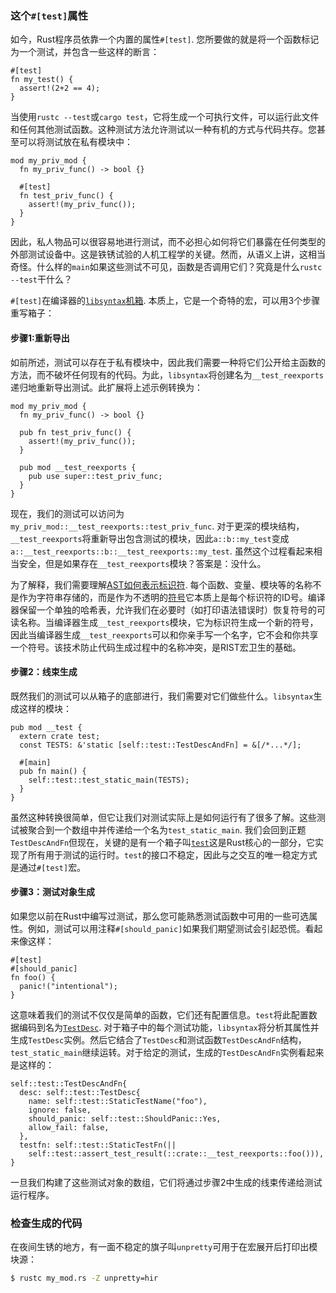 ### 这个`#[test]`属性

如今，Rust程序员依靠一个内置的属性`#[test]`. 您所要做的就是将一个函数标记为一个测试，并包含一些这样的断言：

```rust,ignore
#[test]
fn my_test() {
  assert!(2+2 == 4);
}
```

当使用`rustc --test`或`cargo test`，它将生成一个可执行文件，可以运行此文件和任何其他测试函数。这种测试方法允许测试以一种有机的方式与代码共存。您甚至可以将测试放在私有模块中：

```rust,ignore
mod my_priv_mod {
  fn my_priv_func() -> bool {}

  #[test]
  fn test_priv_func() {
    assert!(my_priv_func());
  }
}
```

因此，私人物品可以很容易地进行测试，而不必担心如何将它们暴露在任何类型的外部测试设备中。这是铁锈试验的人机工程学的关键。然而，从语义上讲，这相当奇怪。什么样的`main`如果这些测试不可见，函数是否调用它们？究竟是什么`rustc --test`干什么？

`#[test]`在编译器的[`libsyntax`机箱][libsyntax]. 本质上，它是一个奇特的宏，可以用3个步骤重写箱子：

#### 步骤1:重新导出

如前所述，测试可以存在于私有模块中，因此我们需要一种将它们公开给主函数的方法，而不破坏任何现有的代码。为此，`libsyntax`将创建名为`__test_reexports`递归地重新导出测试。此扩展将上述示例转换为：

```rust,ignore
mod my_priv_mod {
  fn my_priv_func() -> bool {}

  pub fn test_priv_func() {
    assert!(my_priv_func());
  }

  pub mod __test_reexports {
    pub use super::test_priv_func;
  }
}
```

现在，我们的测试可以访问为`my_priv_mod::__test_reexports::test_priv_func`. 对于更深的模块结构，`__test_reexports`将重新导出包含测试的模块，因此`a::b::my_test`变成`a::__test_reexports::b::__test_reexports::my_test`. 虽然这个过程看起来相当安全，但是如果存在`__test_reexports`模块？答案是：没什么。

为了解释，我们需要理解[AST如何表示标识符][ident]. 每个函数、变量、模块等的名称不是作为字符串存储的，而是作为不透明的[符号][symbol]它本质上是每个标识符的ID号。编译器保留一个单独的哈希表，允许我们在必要时（如打印语法错误时）恢复符号的可读名称。当编译器生成`__test_reexports`模块，它为标识符生成一个新的符号，因此当编译器生成`__test_reexports`可以和你亲手写一个名字，它不会和你共享一个符号。该技术防止代码生成过程中的名称冲突，是RIST宏卫生的基础。

#### 步骤2：线束生成

既然我们的测试可以从箱子的底部进行，我们需要对它们做些什么。`libsyntax`生成这样的模块：

```rust,ignore
pub mod __test {
  extern crate test;
  const TESTS: &'static [self::test::TestDescAndFn] = &[/*...*/];

  #[main]
  pub fn main() {
    self::test::test_static_main(TESTS);
  }
}
```

虽然这种转换很简单，但它让我们对测试实际上是如何运行有了很多了解。这些测试被聚合到一个数组中并传递给一个名为`test_static_main`. 我们会回到正题`TestDescAndFn`但现在，关键的是有一个箱子叫[`test`][test]这是Rust核心的一部分，它实现了所有用于测试的运行时。`test`的接口不稳定，因此与之交互的唯一稳定方式是通过`#[test]`宏。

#### 步骤3：测试对象生成

如果您以前在Rust中编写过测试，那么您可能熟悉测试函数中可用的一些可选属性。例如，测试可以用注释`#[should_panic]`如果我们期望测试会引起恐慌。看起来像这样：

```rust,ignore
#[test]
#[should_panic]
fn foo() {
  panic!("intentional");
}
```

这意味着我们的测试不仅仅是简单的函数，它们还有配置信息。`test`将此配置数据编码到名为[`TestDesc`][testdesc]. 对于箱子中的每个测试功能，`libsyntax`将分析其属性并生成`TestDesc`实例。然后它结合了`TestDesc`和测试函数`TestDescAndFn`结构，`test_static_main`继续运转。对于给定的测试，生成的`TestDescAndFn`实例看起来是这样的：

```rust,ignore
self::test::TestDescAndFn{
  desc: self::test::TestDesc{
    name: self::test::StaticTestName("foo"),
    ignore: false,
    should_panic: self::test::ShouldPanic::Yes,
    allow_fail: false,
  },
  testfn: self::test::StaticTestFn(||
    self::test::assert_test_result(::crate::__test_reexports::foo())),
}
```

一旦我们构建了这些测试对象的数组，它们将通过步骤2中生成的线束传递给测试运行程序。

### 检查生成的代码

在夜间生锈的地方，有一面不稳定的旗子叫`unpretty`可用于在宏展开后打印出模块源：

```bash
$ rustc my_mod.rs -Z unpretty=hir
```

[test]: https://doc.rust-lang.org/test/index.html

[testdesc]: https://doc.rust-lang.org/test/struct.TestDesc.html

[symbol]: https://doc.rust-lang.org/nightly/nightly-rustc/syntax/ast/struct.Ident.html

[ident]: https://doc.rust-lang.org/nightly/nightly-rustc/syntax/ast/struct.Ident.html

[erfc]: https://github.com/rust-lang/rfcs/blob/master/text/2318-custom-test-frameworks.md

[libsyntax]: https://github.com/rust-lang/rust/tree/master/src/libsyntax
